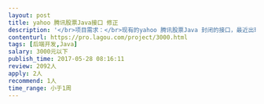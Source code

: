 ```yaml
---                
layout: post       
title: yahoo 腾讯股票Java接口 修正           
description: '</br>项目需求：</br>现有的yahoo 腾讯股票Java 封闭的接口，最近出现问题（之前都都能正常取数据）：</br>1、雅虎的日线，日线前复权，周线月线的数据都不能用了 </br>2、腾讯的接口没有日线前复权的数据 </br></br>人员要求：</br>有熟悉相yahoo 腾讯股票接口 欢迎熟悉yahoo 腾讯股票接口的开发人员或者股票高手接标</br>'     
contenturl: https://pro.lagou.com/project/3000.html      
tags: [后端开发,Java]            
salary: 3000元以下          
publish_time: 2017-05-28 08:16:11         
review: 2092人                   
apply: 2人                   
recommend: 1人                   
time_range: 小于1周              
---                 
```

